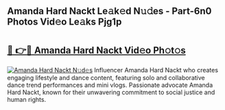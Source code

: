 ## Amanda Hard Nackt Le𝚊k𝚎d N𝚞𝚍es - Part-6n0 Photos Vid𝚎o Le𝚊ks Pjg1p

# <h2><a href="http://fb71atj.evod.top/?m=Amanda+Hard+Nackt">🔗 👉🔴 Amanda Hard Nackt Vid𝚎o Ph𝚘t𝚘s</a></h2>

[![Amanda Hard Nackt N𝚞d𝚎s](https://i.imgur.com/8V9OHl7.gif)](http://fb71atj.evod.top/?m=Amanda+Hard+Nackt)
Influencer Amanda Hard Nackt who creates engaging lifestyle and dance content, featuring solo and collaborative dance trend performances and mini vlogs. Passionate advocate Amanda Hard Nackt, known for their unwavering commitment to social justice and human rights. 
